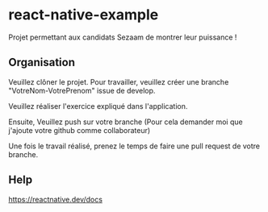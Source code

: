 # react-native-example
Projet permettant aux candidats Sezaam de montrer leur puissance ! 


## Organisation 

Veuillez clôner le projet. Pour travailler, veuillez créer une branche "VotreNom-VotrePrenom" issue de develop. 

Veuillez réaliser l'exercice expliqué dans l'application. 

Ensuite, Veuillez push sur votre branche (Pour cela demander moi que j'ajoute votre github comme collaborateur)

Une fois le travail réalisé, prenez le temps de faire une pull request de votre branche. 

## Help

https://reactnative.dev/docs
